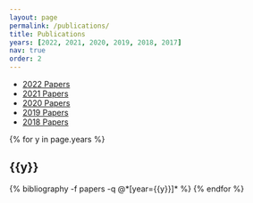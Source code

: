 ```yaml
---
layout: page
permalink: /publications/
title: Publications
years: [2022, 2021, 2020, 2019, 2018, 2017]
nav: true
order: 2
---
```


- [2022 Papers](https://shinjiwlab.github.io/activities/2022/paper-list/)
- [2021 Papers](https://shinjiwlab.github.io/activities/2021/paper-list/)
- [2020 Papers](https://shinjiwlab.github.io/activities/2020/paper-list/)
- [2019 Papers](https://shinjiwlab.github.io/activities/2019/paper-list/)
- [2018 Papers](https://shinjiwlab.github.io/activities/2018/paper-list/)


<div class="publications">

{% for y in page.years %}
  <h2 class="year">{{y}}</h2>
  {% bibliography -f papers -q @*[year={{y}}]* %}
{% endfor %}

</div>


